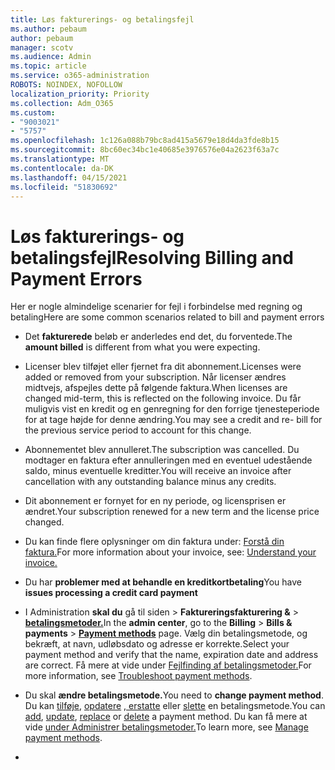 ```yaml
---
title: Løs fakturerings- og betalingsfejl
ms.author: pebaum
author: pebaum
manager: scotv
ms.audience: Admin
ms.topic: article
ms.service: o365-administration
ROBOTS: NOINDEX, NOFOLLOW
localization_priority: Priority
ms.collection: Adm_O365
ms.custom:
- "9003021"
- "5757"
ms.openlocfilehash: 1c126a088b79bc8ad415a5679e18d4da3fde8b15
ms.sourcegitcommit: 8bc60ec34bc1e40685e3976576e04a2623f63a7c
ms.translationtype: MT
ms.contentlocale: da-DK
ms.lasthandoff: 04/15/2021
ms.locfileid: "51830692"
---
```

# <a name="resolving-billing-and-payment-errors"></a><span data-ttu-id="b7f90-102">Løs fakturerings- og betalingsfejl</span><span class="sxs-lookup"><span data-stu-id="b7f90-102">Resolving Billing and Payment Errors</span></span>

<span data-ttu-id="b7f90-103">Her er nogle almindelige scenarier for fejl i forbindelse med regning og betaling</span><span class="sxs-lookup"><span data-stu-id="b7f90-103">Here are some common scenarios related to bill and payment errors</span></span>

- <span data-ttu-id="b7f90-104">Det  **fakturerede** beløb er anderledes end det, du forventede.</span><span class="sxs-lookup"><span data-stu-id="b7f90-104">The  **amount billed** is different from what you were expecting.</span></span>
- <span data-ttu-id="b7f90-105">Licenser blev tilføjet eller fjernet fra dit abonnement.</span><span class="sxs-lookup"><span data-stu-id="b7f90-105">Licenses were added or removed from your subscription.</span></span> <span data-ttu-id="b7f90-106">Når licenser ændres midtvejs, afspejles dette på følgende faktura.</span><span class="sxs-lookup"><span data-stu-id="b7f90-106">When licenses are changed mid-term, this is reflected on the following invoice.</span></span> <span data-ttu-id="b7f90-107">Du får muligvis vist en kredit og en genregning for den forrige tjenesteperiode for at tage højde for denne ændring.</span><span class="sxs-lookup"><span data-stu-id="b7f90-107">You may see a credit and re- bill for the previous service period to account for this change.</span></span>
- <span data-ttu-id="b7f90-108">Abonnementet blev annulleret.</span><span class="sxs-lookup"><span data-stu-id="b7f90-108">The subscription was cancelled.</span></span> <span data-ttu-id="b7f90-109">Du modtager en faktura efter annulleringen med en eventuel udestående saldo, minus eventuelle kreditter.</span><span class="sxs-lookup"><span data-stu-id="b7f90-109">You will receive an invoice after cancellation with any outstanding balance minus any credits.</span></span>
- <span data-ttu-id="b7f90-110">Dit abonnement er fornyet for en ny periode, og licensprisen er ændret.</span><span class="sxs-lookup"><span data-stu-id="b7f90-110">Your subscription renewed for a new term and the license price changed.</span></span>
- <span data-ttu-id="b7f90-111">Du kan finde flere oplysninger om din faktura under:  [Forstå din faktura.](https://docs.microsoft.com/microsoft-365/commerce/billing-and-payments/understand-your-invoice2)</span><span class="sxs-lookup"><span data-stu-id="b7f90-111">For more information about your invoice, see:  [Understand your invoice.](https://docs.microsoft.com/microsoft-365/commerce/billing-and-payments/understand-your-invoice2)</span></span>
- <span data-ttu-id="b7f90-112">Du har  **problemer med at behandle en kreditkortbetaling**</span><span class="sxs-lookup"><span data-stu-id="b7f90-112">You have  **issues processing a credit card payment**</span></span>
- <span data-ttu-id="b7f90-113">I Administration **skal du** gå til siden    >   **Faktureringsfakturering &**   >   **[betalingsmetoder.](https://go.microsoft.com/fwlink/p/?linkid=2018806)**</span><span class="sxs-lookup"><span data-stu-id="b7f90-113">In the  **admin center**, go to the  **Billing**  >  **Bills & payments**  >  **[Payment methods](https://go.microsoft.com/fwlink/p/?linkid=2018806)** page.</span></span> <span data-ttu-id="b7f90-114">Vælg din betalingsmetode, og bekræft, at navn, udløbsdato og adresse er korrekte.</span><span class="sxs-lookup"><span data-stu-id="b7f90-114">Select your payment method and verify that the name, expiration date and address are correct.</span></span> <span data-ttu-id="b7f90-115">Få mere at vide under [Fejlfinding af betalingsmetoder.](https://docs.microsoft.com/microsoft-365/commerce/billing-and-payments/manage-payment-methods#troubleshoot-payment-methods)</span><span class="sxs-lookup"><span data-stu-id="b7f90-115">For more information, see  [Troubleshoot payment methods](https://docs.microsoft.com/microsoft-365/commerce/billing-and-payments/manage-payment-methods#troubleshoot-payment-methods).</span></span>

- <span data-ttu-id="b7f90-116">Du skal **ændre betalingsmetode.**</span><span class="sxs-lookup"><span data-stu-id="b7f90-116">You need to  **change payment method**.</span></span> <span data-ttu-id="b7f90-117">Du kan [tilføje](https://docs.microsoft.com/microsoft-365/commerce/billing-and-payments/manage-payment-methods?view=o365-worldwide#add-a-payment-method),  [opdatere](https://docs.microsoft.com/microsoft-365/commerce/billing-and-payments/manage-payment-methods?view=o365-worldwide#update-payment-method-details)  [, erstatte](https://docs.microsoft.com/microsoft-365/commerce/billing-and-payments/manage-payment-methods?view=o365-worldwide#replace-a-payment-method)  eller  [slette](https://docs.microsoft.com/microsoft-365/commerce/billing-and-payments/manage-payment-methods?view=o365-worldwide#delete-a-payment-method)  en betalingsmetode.</span><span class="sxs-lookup"><span data-stu-id="b7f90-117">You can [add](https://docs.microsoft.com/microsoft-365/commerce/billing-and-payments/manage-payment-methods?view=o365-worldwide#add-a-payment-method),  [update](https://docs.microsoft.com/microsoft-365/commerce/billing-and-payments/manage-payment-methods?view=o365-worldwide#update-payment-method-details),  [replace](https://docs.microsoft.com/microsoft-365/commerce/billing-and-payments/manage-payment-methods?view=o365-worldwide#replace-a-payment-method)  or  [delete](https://docs.microsoft.com/microsoft-365/commerce/billing-and-payments/manage-payment-methods?view=o365-worldwide#delete-a-payment-method)  a payment method.</span></span> <span data-ttu-id="b7f90-118">Du kan få mere at vide [under Administrer betalingsmetoder.](https://docs.microsoft.com/microsoft-365/commerce/billing-and-payments/manage-payment-methods?view=o365-worldwide)</span><span class="sxs-lookup"><span data-stu-id="b7f90-118">To learn more, see  [Manage payment methods](https://docs.microsoft.com/microsoft-365/commerce/billing-and-payments/manage-payment-methods?view=o365-worldwide).</span></span>
- 